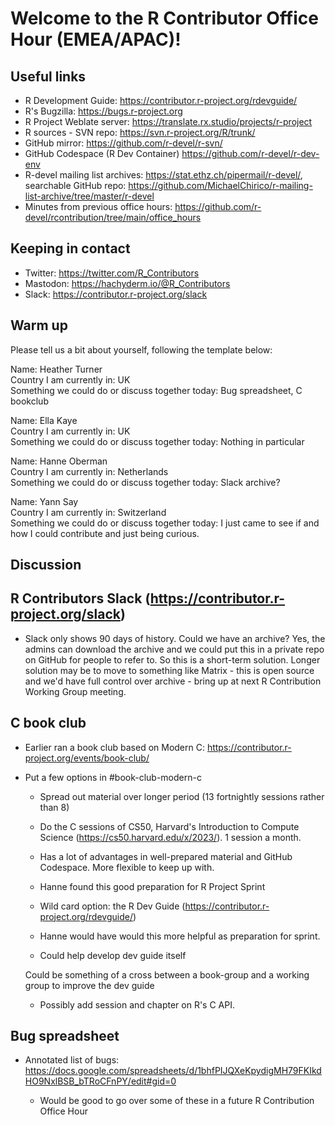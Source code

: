 # Welcome to the R Contributor Office Hour (EMEA/APAC)! 

## Useful links 

 * R Development Guide: https://contributor.r-project.org/rdevguide/ 
 * R's Bugzilla: https://bugs.r-project.org 
 * R Project Weblate server: https://translate.rx.studio/projects/r-project 
 * R sources - SVN repo: https://svn.r-project.org/R/trunk/ 
 * GitHub mirror: https://github.com/r-devel/r-svn/ 
 * GitHub Codespace (R Dev Container) https://github.com/r-devel/r-dev-env 
 * R-devel mailing list archives: https://stat.ethz.ch/pipermail/r-devel/, searchable GitHub repo: https://github.com/MichaelChirico/r-mailing-list-archive/tree/master/r-devel 
 * Minutes from previous office hours: https://github.com/r-devel/rcontribution/tree/main/office_hours 

## Keeping in contact 

 * Twitter: https://twitter.com/R_Contributors
 * Mastodon: https://hachyderm.io/@R_Contributors
 * Slack: https://contributor.r-project.org/slack 

## Warm up 

Please tell us a bit about yourself, following the template below: 

Name: Heather Turner   
Country I am currently in: UK   
Something we could do or discuss together today: Bug spreadsheet, C bookclub
    
Name: Ella Kaye   
Country I am currently in: UK  
Something we could do or discuss together today: Nothing in particular

Name: Hanne Oberman  
Country I am currently in: Netherlands  
Something we could do or discuss together today: Slack archive?

Name:  Yann Say  
Country I am currently in: Switzerland  
Something we could do or discuss together today: I just came to see if and how I could contribute and just being curious.

## Discussion

## R Contributors Slack (https://contributor.r-project.org/slack)

- Slack only shows 90 days of history. Could we have an archive? Yes, the admins can download the archive and we could put this in a private repo on GitHub for people to refer to. So this is a short-term solution. Longer solution may be to move to something like Matrix - this is open source and we'd have full control over archive - bring up at next R Contribution Working Group meeting.

## C book club

 - Earlier ran a book club based on Modern C: https://contributor.r-project.org/events/book-club/
 - Put a few options in #book-club-modern-c

    - Spread out material over longer period (13 fortnightly sessions rather than 8)

    - Do the C sessions of CS50, Harvard's Introduction to Compute Science (https://cs50.harvard.edu/x/2023/). 1 session a month.

    - Has a lot of advantages in well-prepared material and GitHub Codespace. More flexible to keep up with.

    - Hanne found this good preparation for R Project Sprint

    - Wild card option: the R Dev Guide (https://contributor.r-project.org/rdevguide/)

    - Hanne would have would this more helpful as preparation for sprint.

    - Could help develop dev guide itself

    Could be something of a cross between a book-group and a working group to improve the dev guide

    - Possibly add session and chapter on R's C API.


## Bug spreadsheet

- Annotated list of bugs: https://docs.google.com/spreadsheets/d/1bhfPIJQXeKpydigMH79FKIkdHO9NxlBSB_bTRoCFnPY/edit#gid=0

    - Would be good to go over some of these in a future R Contribution Office Hour
